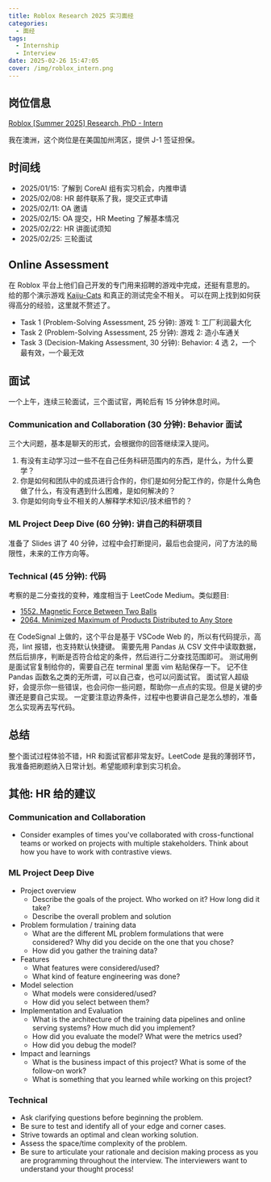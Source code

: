 ```yaml
---
title: Roblox Research 2025 实习面经
categories:
  - 面经
tags:
  - Internship
  - Interview
date: 2025-02-26 15:47:05
cover: /img/roblox_intern.png
---
```


## 岗位信息

[Roblox [Summer 2025] Research, PhD - Intern](https://careers.roblox.com/jobs/6593713)

我在澳洲，这个岗位是在美国加州湾区，提供 J-1 签证担保。

## 时间线

- 2025/01/15: 了解到 CoreAI 组有实习机会，内推申请
- 2025/02/08: HR 邮件联系了我，提交正式申请
- 2025/02/11: OA 邀请
- 2025/02/15: OA 提交，HR Meeting 了解基本情况
- 2025/02/22: HR 讲面试须知
- 2025/02/25: 三轮面试

## Online Assessment

在 Roblox 平台上他们自己开发的专门用来招聘的游戏中完成，还挺有意思的。
给的那个演示游戏 [Kaiju-Cats](https://www.roblox.com/games/13977123257/Kaiju-Cats) 和真正的测试完全不相关。
可以在网上找到如何获得高分的经验，这里就不赘述了。

- Task 1 (Problem-Solving Assessment, 25 分钟): 游戏 1: 工厂利润最大化
- Task 2 (Problem-Solving Assessment, 25 分钟): 游戏 2: 造小车通关
- Task 3 (Decision-Making Assessment, 30 分钟): Behavior: 4 选 2，一个最有效，一个最无效

## 面试

一个上午，连续三轮面试，三个面试官，两轮后有 15 分钟休息时间。

### Communication and Collaboration (30 分钟): Behavior 面试

三个大问题，基本是聊天的形式，会根据你的回答继续深入提问。

1. 有没有主动学习过一些不在自己任务科研范围内的东西，是什么，为什么要学？
2. 你是如何和团队中的成员进行合作的，你们是如何分配工作的，你是什么角色做了什么，有没有遇到什么困难，是如何解决的？
3. 你是如何向专业不相关的人解释学术知识/技术细节的？

### ML Project Deep Dive (60 分钟): 讲自己的科研项目

准备了 Slides 讲了 40 分钟，过程中会打断提问，最后也会提问，问了方法的局限性，未来的工作方向等。

### Technical (45 分钟): 代码

考察的是二分查找的变种，难度相当于 LeetCode Medium。类似题目:

- [1552. Magnetic Force Between Two Balls](https://leetcode.com/problems/magnetic-force-between-two-balls)
- [2064. Minimized Maximum of Products Distributed to Any Store](https://leetcode.com/problems/minimized-maximum-of-products-distributed-to-any-store)

在 CodeSignal 上做的，这个平台是基于 VSCode Web 的，所以有代码提示，高亮，lint 报错，也支持默认快捷键。
需要先用 Pandas 从 CSV 文件中读取数据，然后后排序，判断是否符合给定的条件，然后进行二分查找范围即可。
测试用例是面试官复制给你的，需要自己在 terminal 里面 vim 粘贴保存一下。
记不住 Pandas 函数名之类的无所谓，可以自己查，也可以问面试官。
面试官人超级好，会提示你一些错误，也会问你一些问题，帮助你一点点的实现。但是关键的步骤还是要自己实现。
一定要注意边界条件，过程中也要讲自己是怎么想的，准备怎么实现再去写代码。

## 总结

整个面试过程体验不错，HR 和面试官都非常友好。LeetCode 是我的薄弱环节，我准备把刷题纳入日常计划。希望能顺利拿到实习机会。

## 其他: HR 给的建议

### Communication and Collaboration

- Consider examples of times you've collaborated with cross-functional teams or worked on projects with multiple stakeholders. Think about how you have to work with contrastive views.

### ML Project Deep Dive

- Project overview
  - Describe the goals of the project. Who worked on it? How long did it take?
  - Describe the overall problem and solution
- Problem formulation / training data
  - What are the different ML problem formulations that were considered? Why did you decide on the one that you chose?
  - How did you gather the training data?
- Features
  - What features were considered/used?
  - What kind of feature engineering was done?
- Model selection
  - What models were considered/used?
  - How did you select between them?
- Implementation and Evaluation
  - What is the architecture of the training data pipelines and online serving systems? How much did you implement?
  - How did you evaluate the model? What were the metrics used?
  - How did you debug the model?
- Impact and learnings
  - What is the business impact of this project? What is some of the follow-on work?
  - What is something that you learned while working on this project?

### Technical

- Ask clarifying questions before beginning the problem.
- Be sure to test and identify all of your edge and corner cases.
- Strive towards an optimal and clean working solution.
- Assess the space/time complexity of the problem.
- Be sure to articulate your rationale and decision making process as you are programming throughout the interview. The interviewers want to understand your thought process!
